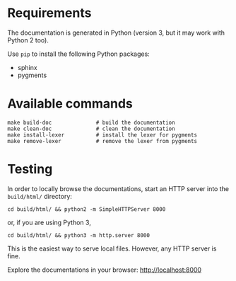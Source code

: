 
# Requirements

The documentation is generated in Python (version 3, but it may work with Python 2 too).


Use `pip` to install the following Python packages:

* sphinx
* pygments

# Available commands

```
make build-doc              # build the documentation
make clean-doc              # clean the documentation
make install-lexer          # install the lexer for pygments
make remove-lexer           # remove the lexer from pygments
```

# Testing

In order to locally browse the documentations, start an HTTP server into the `build/html/` directory:
 
```
cd build/html/ && python2 -m SimpleHTTPServer 8000
```
or, if you are using Python 3,
```
cd build/html/ && python3 -m http.server 8000
```

This is the easiest way to serve local files. 
However, any HTTP server is fine.

Explore the documentations in your browser: <http://localhost:8000>
